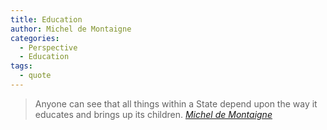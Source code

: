 ```yaml
---
title: Education
author: Michel de Montaigne
categories:
  - Perspective
  - Education  
tags:
  - quote
---
```


> Anyone can see that all things within a State depend upon the way it educates and brings up its children.
> <cite><a href="https://en.wikipedia.org/wiki/Michel_de_Montaigne">Michel de Montaigne</a></cite>